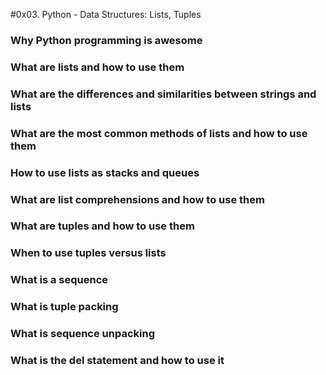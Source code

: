 #0x03. Python - Data Structures: Lists, Tuples

### Why Python programming is awesome

### What are lists and how to use them

### What are the differences and similarities between strings and lists

### What are the most common methods of lists and how to use them

### How to use lists as stacks and queues

### What are list comprehensions and how to use them

### What are tuples and how to use them

### When to use tuples versus lists

### What is a sequence

### What is tuple packing

### What is sequence unpacking

### What is the del statement and how to use it
